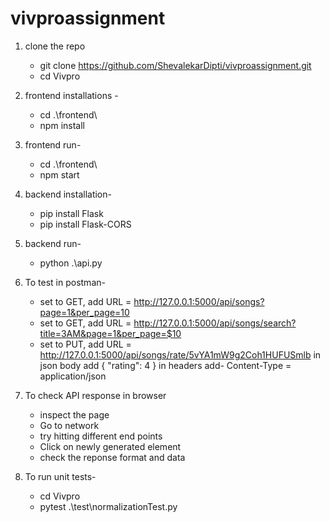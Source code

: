 # vivproassignment
1. clone the repo
    * git clone https://github.com/ShevalekarDipti/vivproassignment.git
    * cd Vivpro

2. frontend installations -
    * cd .\frontend\ 
    * npm install

3. frontend run-
    * cd .\frontend\   
    * npm start

4. backend installation-
    * pip install Flask
    * pip install Flask-CORS

5. backend run-
    * python .\api.py   

6. To test in postman-
    * set to GET, add URL = http://127.0.0.1:5000/api/songs?page=1&per_page=10
    * set to GET, add URL = http://127.0.0.1:5000/api/songs/search?title=3AM&page=1&per_page=$10
    * set to PUT, add URL = http://127.0.0.1:5000/api/songs/rate/5vYA1mW9g2Coh1HUFUSmlb
        in json body add
        {
        "rating": 4
            }
        in headers add-
        Content-Type = application/json

7. To check API response in browser 
    * inspect the page 
    * Go to network 
    * try hitting different end points
    * Click on newly generated element
    * check the reponse format and data

8. To run unit tests-
    * cd Vivpro
    * pytest .\test\normalizationTest.py

